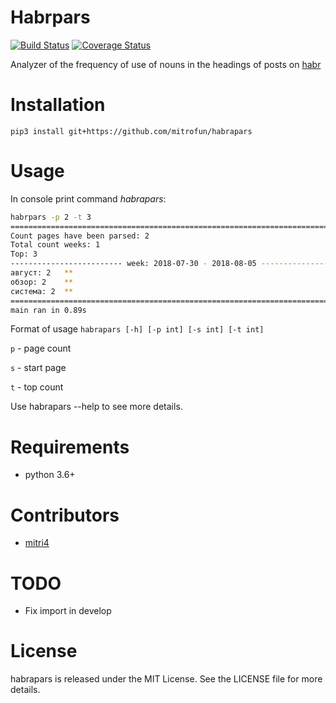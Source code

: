 Habrpars
=====
[![Build Status](https://travis-ci.org/mitrofun/habrparse.svg?branch=master)](https://travis-ci.org/mitrofun/topverbs) [![Coverage Status](https://coveralls.io/repos/github/mitrofun/habrparse/badge.svg?branch=master)](https://coveralls.io/github/mitrofun/habrparse?branch=master)

Analyzer of the frequency of use of nouns in the headings of posts on [habr](https://habr.com/)

Installation
=====
    pip3 install git+https://github.com/mitrofun/habrapars

Usage
=====
In console print command *habrapars*:
```bash
habrpars -p 2 -t 3
================================================================================
Count pages have been parsed: 2
Total count weeks: 1
Top: 3
------------------------- week: 2018-07-30 - 2018-08-05 ------------------------
август: 2   **
обзор: 2    **
система: 2  **
================================================================================
main ran in 0.89s
```
Format of usage ```habrapars [-h] [-p int] [-s int] [-t int]```

```p``` - page count

```s``` - start page

```t``` - top count

Use habrapars --help to see more details.

Requirements
=====
- python 3.6+

Contributors
=====
- [mitri4](https://github.com/habrapars)

TODO
=====
- Fix import in develop

License
=====
habrapars is released under the MIT License. See the LICENSE file for more details.
